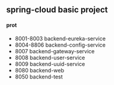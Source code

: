 ## spring-cloud basic project

#### prot
- 8001-8003 backend-eureka-service
- 8004-8806 backend-config-service
- 8007 backend-gateway-service
- 8008 backend-user-service
- 8009 backend-uuid-service
- 8080 backend-web
- 8050 backend-test